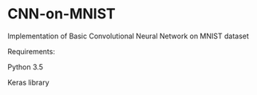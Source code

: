 # CNN-on-MNIST
Implementation of Basic Convolutional Neural Network on MNIST dataset 

Requirements:


Python 3.5

Keras library
